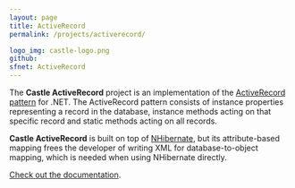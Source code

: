 ```yaml
---
layout: page
title: ActiveRecord
permalink: /projects/activerecord/

logo_img: castle-logo.png
github:
sfnet: ActiveRecord
---
```

The **Castle ActiveRecord** project is an implementation of the [ActiveRecord pattern][wikipedia-ar-pattern] for .NET. The ActiveRecord pattern consists of instance properties representing a record in the database, instance methods acting on that specific record and static methods acting on all records.

**Castle ActiveRecord** is built on top of [NHibernate][nhibernate], but its attribute-based mapping frees the developer of writing XML for database-to-object mapping, which is needed when using NHibernate directly.

[Check out the documentation][docs].

[docs]: http://docs.castleproject.org/Active%20Record.MainPage.ashx
[wikipedia-ar-pattern]: http://en.wikipedia.org/wiki/Active_record
[nhibernate]: http://www.nhibernate.org/